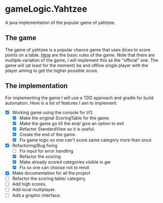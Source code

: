 # gameLogic.Yahtzee
A java implementation of the popular game of yahtzee.

## The game

The game of yahtzee is a popular chance game that uses dices to score points on a table.
[Here](https://en.wikipedia.org/wiki/gameLogic.Yahtzee) are the basic rules of the game. Note that there are multiple variation of the game, I will implement this as the "official" one.
The game will (at least for the moment) be and offline single player with the player aiming to get the higher possible score.

## The implementation

For implementing the game I will use a TDD approach and gradle for build automation.
Here is a list of features I aim to implement:

- [x] Working game using the console for I/O.
  - [x] Make the original ScoringTable for the game.
  - [x] Make the game go till the end/ give an option to exit
  - [x] Refactor StandardView so it is useful.
  - [x] Create the end of the game.
  - [x] Fix game logic so one can't score same category more than once
- [x] Refactoring/Bug fixing
  - [ ] Fix input for error handling
  - [x] Refactor the scoring
  - [x] Make already scored categories visible in gw
  - [x] Fix so one can choose not to reroll
- [x] Make documentation for all the project
- [ ] Refactor the scoring table/ category.
- [ ] Add high scores.
- [ ] Add local multiplayer.
- [ ] Add a graphic interface.
